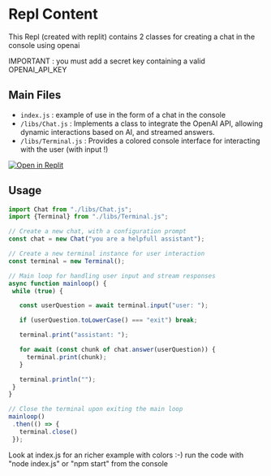 # Repl Content

This Repl (created with replit) contains 2 classes for creating a chat in the console using openai

IMPORTANT : you must add a secret key containing a valid OPENAI_API_KEY

## Main Files

- `index.js` : example of use in the form of a chat in the console
- `/libs/Chat.js` : Implements a class to integrate the OpenAI API, allowing dynamic interactions based on AI, and streamed answers.
- `/libs/Terminal.js` : Provides a colored console interface for interacting with the user (with input !)

[![Open in Replit](https://repl.it/badge/github/openai/gpt-3)](https://replit.com/@ilboued/console-ai-chat)

## Usage
 ```js
import Chat from "./libs/Chat.js";
import {Terminal} from "./libs/Terminal.js";

// Create a new chat, with a configuration prompt
const chat = new Chat("you are a helpfull assistant");

// Create a new terminal instance for user interaction
const terminal = new Terminal();

// Main loop for handling user input and stream responses
async function mainloop() {
  while (true) {

    const userQuestion = await terminal.input("user: ");

    if (userQuestion.toLowerCase() === "exit") break;

    terminal.print("assistant: ");

    for await (const chunk of chat.answer(userQuestion)) {
      terminal.print(chunk);
    }

    terminal.println("");
  }
}

// Close the terminal upon exiting the main loop
mainloop()
  .then(() => {
    terminal.close()
  });
```

Look at index.js for an richer example with colors :-)
run the code with "node index.js" or "npm start" from the console